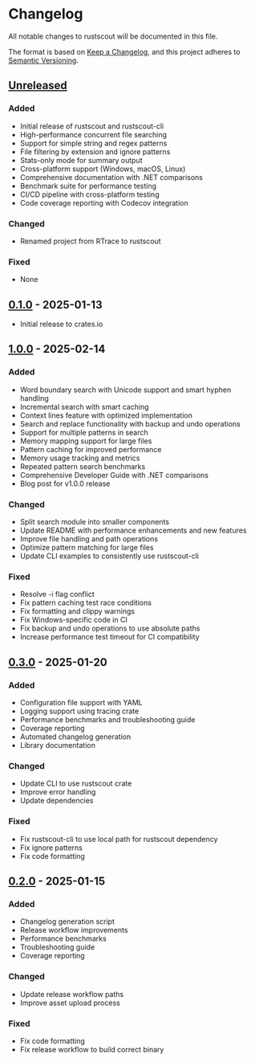 # Changelog

All notable changes to rustscout will be documented in this file.

The format is based on [Keep a Changelog](https://keepachangelog.com/en/1.0.0/),
and this project adheres to [Semantic Versioning](https://semver.org/spec/v2.0.0.html).

## [Unreleased]

### Added
- Initial release of rustscout and rustscout-cli
- High-performance concurrent file searching
- Support for simple string and regex patterns
- File filtering by extension and ignore patterns
- Stats-only mode for summary output
- Cross-platform support (Windows, macOS, Linux)
- Comprehensive documentation with .NET comparisons
- Benchmark suite for performance testing
- CI/CD pipeline with cross-platform testing
- Code coverage reporting with Codecov integration

### Changed
- Renamed project from RTrace to rustscout

### Fixed
- None

## [0.1.0] - 2025-01-13
- Initial release to crates.io

## [1.0.0] - 2025-02-14

### Added
- Word boundary search with Unicode support and smart hyphen handling
- Incremental search with smart caching
- Context lines feature with optimized implementation
- Search and replace functionality with backup and undo operations
- Support for multiple patterns in search
- Memory mapping support for large files
- Pattern caching for improved performance
- Memory usage tracking and metrics
- Repeated pattern search benchmarks
- Comprehensive Developer Guide with .NET comparisons
- Blog post for v1.0.0 release

### Changed
- Split search module into smaller components
- Update README with performance enhancements and new features
- Improve file handling and path operations
- Optimize pattern matching for large files
- Update CLI examples to consistently use rustscout-cli

### Fixed
- Resolve -i flag conflict
- Fix pattern caching test race conditions
- Fix formatting and clippy warnings
- Fix Windows-specific code in CI
- Fix backup and undo operations to use absolute paths
- Increase performance test timeout for CI compatibility

## [0.3.0] - 2025-01-20

### Added
- Configuration file support with YAML
- Logging support using tracing crate
- Performance benchmarks and troubleshooting guide
- Coverage reporting
- Automated changelog generation
- Library documentation

### Changed
- Update CLI to use rustscout crate
- Improve error handling
- Update dependencies

### Fixed
- Fix rustscout-cli to use local path for rustscout dependency
- Fix ignore patterns
- Fix code formatting

## [0.2.0] - 2025-01-15

### Added
- Changelog generation script
- Release workflow improvements
- Performance benchmarks
- Troubleshooting guide
- Coverage reporting

### Changed
- Update release workflow paths
- Improve asset upload process

### Fixed
- Fix code formatting
- Fix release workflow to build correct binary

[Unreleased]: https://github.com/willibrandon/rustscout/compare/v1.0.0...HEAD
[1.0.0]: https://github.com/willibrandon/rustscout/compare/v0.3.0...v1.0.0
[0.3.0]: https://github.com/willibrandon/rustscout/compare/v0.2.0...v0.3.0
[0.2.0]: https://github.com/willibrandon/rustscout/compare/v0.1.0...v0.2.0
[0.1.0]: https://github.com/willibrandon/rustscout/releases/tag/v0.1.0 